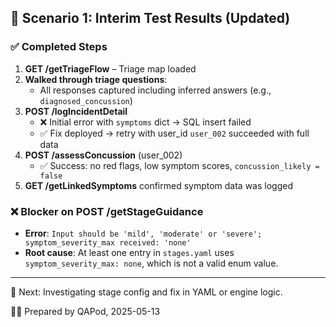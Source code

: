 ## 🧪 Scenario 1: Interim Test Results (Updated)

### ✅ Completed Steps
1. **GET /getTriageFlow** – Triage map loaded
2. **Walked through triage questions**:
   - All responses captured including inferred answers (e.g., `diagnosed_concussion`)
3. **POST /logIncidentDetail**
   - ❌ Initial error with `symptoms` dict → SQL insert failed
   - ✅ Fix deployed → retry with user_id `user_002` succeeded with full data
4. **POST /assessConcussion** (user_002)
   - ✅ Success: no red flags, low symptom scores, `concussion_likely = false`
5. **GET /getLinkedSymptoms** confirmed symptom data was logged

### ❌ Blocker on POST /getStageGuidance
- **Error**: `Input should be 'mild', 'moderate' or 'severe'; symptom_severity_max received: 'none'`
- **Root cause**: At least one entry in `stages.yaml` uses `symptom_severity_max: none`, which is not a valid enum value.

---

🔧 Next: Investigating stage config and fix in YAML or engine logic.

🧑‍🔬 Prepared by QAPod, 2025-05-13